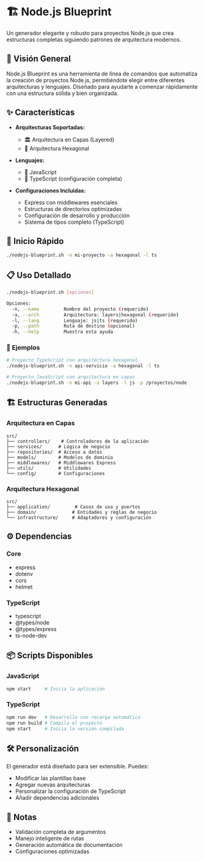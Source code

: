 # 🏗️ Node.js Blueprint

Un generador elegante y robusto para proyectos Node.js que crea estructuras completas siguiendo patrones de arquitectura modernos.

## 🎯 Visión General

Node.js Blueprint es una herramienta de línea de comandos que automatiza la creación de proyectos Node.js, permitiéndote elegir entre diferentes arquitecturas y lenguajes. Diseñado para ayudarte a comenzar rápidamente con una estructura sólida y bien organizada.

## ✨ Características

- **Arquitecturas Soportadas:**
  - 🏛️ Arquitectura en Capas (Layered)
  - 🔷 Arquitectura Hexagonal

- **Lenguajes:**
  - 📜 JavaScript
  - 🔷 TypeScript (configuración completa)

- **Configuraciones Incluidas:**
  - Express con middlewares esenciales
  - Estructuras de directorios optimizadas
  - Configuración de desarrollo y producción
  - Sistema de tipos completo (TypeScript)

## 🚀 Inicio Rápido

```bash
./nodejs-blueprint.sh -n mi-proyecto -a hexagonal -l ts
```

## 📋 Uso Detallado

```bash
./nodejs-blueprint.sh [opciones]

Opciones:
  -n, --name         Nombre del proyecto (requerido)
  -a, --arch         Arquitectura: layers|hexagonal (requerido)
  -l, --lang         Lenguaje: js|ts (requerido)
  -p, --path         Ruta de destino (opcional)
  -h, --help         Muestra esta ayuda
```

### 📝 Ejemplos

```bash
# Proyecto TypeScript con arquitectura hexagonal
./nodejs-blueprint.sh -n api-servicio -a hexagonal -l ts

# Proyecto JavaScript con arquitectura en capas
./nodejs-blueprint.sh -n mi-api -a layers -l js -p /proyectos/node
```

## 🏗️ Estructuras Generadas

### Arquitectura en Capas
```
src/
├── controllers/    # Controladores de la aplicación
├── services/      # Lógica de negocio
├── repositories/  # Acceso a datos
├── models/        # Modelos de dominio
├── middlewares/   # Middlewares Express
├── utils/         # Utilidades
└── config/        # Configuraciones
```

### Arquitectura Hexagonal
```
src/
├── application/         # Casos de uso y puertos
├── domain/             # Entidades y reglas de negocio
└── infrastructure/     # Adaptadores y configuración
```

## ⚙️ Dependencias

### Core
- express
- dotenv
- cors
- helmet

### TypeScript
- typescript
- @types/node
- @types/express
- ts-node-dev

## 📦 Scripts Disponibles

### JavaScript
```bash
npm start     # Inicia la aplicación
```

### TypeScript
```bash
npm run dev   # Desarrollo con recarga automática
npm run build # Compila el proyecto
npm start     # Inicia la versión compilada
```

## 🛠️ Personalización

El generador está diseñado para ser extensible. Puedes:
- Modificar las plantillas base
- Agregar nuevas arquitecturas
- Personalizar la configuración de TypeScript
- Añadir dependencias adicionales

## 📝 Notas

- Validación completa de argumentos
- Manejo inteligente de rutas
- Generación automática de documentación
- Configuraciones optimizadas
